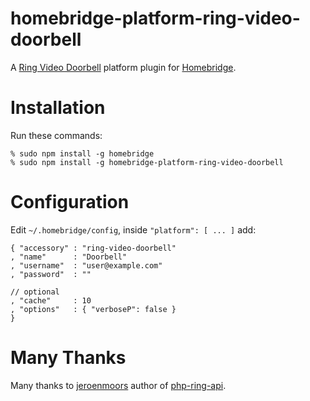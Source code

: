 # homebridge-platform-ring-video-doorbell
A [Ring Video Doorbell](https://ring.com/) platform plugin for [Homebridge](https://github.com/nfarina/homebridge).

# Installation
Run these commands:

    % sudo npm install -g homebridge
    % sudo npm install -g homebridge-platform-ring-video-doorbell


# Configuration
Edit `~/.homebridge/config`, inside `"platform": [ ... ]` add:

    { "accessory" : "ring-video-doorbell"
    , "name"      : "Doorbell"
    , "username"  : "user@example.com"
    , "password"  : ""

    // optional
    , "cache"     : 10
    , "options"   : { "verboseP": false }
    }

# Many Thanks
Many thanks to [jeroenmoors](https://github.com/jeroenmoors) author of
[php-ring-api](https://github.com/jeroenmoors/php-ring-api).
